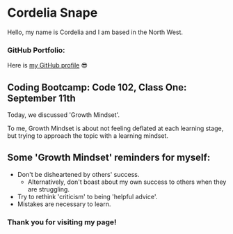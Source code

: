 # Cordelia Snape

Hello, my name is Cordelia and I am based in the North West. 

### GitHub Portfolio:

Here is [my GitHub profile](https://github.com/cordeliasnape) 😎


## Coding Bootcamp: Code 102, Class One: September 11th

Today, we discussed 'Growth Mindset'. 

To me, Growth Mindset is about not feeling deflated at each learning stage, but trying to approach the topic with a learning mindset. 

## Some 'Growth Mindset' reminders for myself: 
- Don't be disheartened by others' success.
  - Alternatively, don't boast about my own success to others when they are struggling.
- Try to rethink 'criticism' to being 'helpful advice'.
- Mistakes are necessary to learn.

### Thank you for visiting my page!
